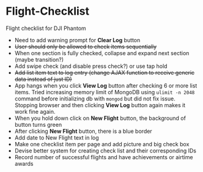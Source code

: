 # Flight-Checklist
Flight checklist for DJI Phantom

* Need to add warning prompt for **Clear Log** button
* ~~User should only be allowed to check items sequentially~~
* When one section is fully checked, collapse and expand next section (maybe transition?)
* Add swipe check (and disable press check?) or use tap hold
* ~~Add list item text to log entry (change AJAX function to receive generic data instead of just ID)~~
* App hangs when you click **View Log** button after checking 6 or more list items. Tried increasing memory limit of MongoDB using `ulimit -n 2048` command before initializing db with `mongod` but did not fix issue. Stopping browser and then clicking **View Log** button again makes it work fine again.
* When you hold down click on **New Flight** button, the background of button turns green
* After clicking **New Flight** button, there is a blue border
* Add date to New Flight text in log
* Make one checklist item per page and add picture and big check box
* Devise better system for creating check list and their corresponding IDs
* Record number of successful flights and have achievements or airtime awards

